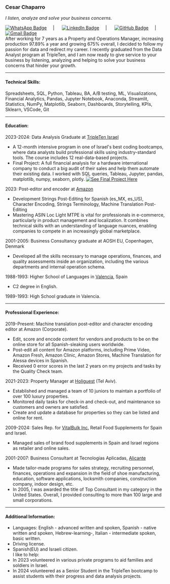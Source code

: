   ### Cesar Chaparro  
  *I listen, analyze and solve your business concerns.*<br>

[![WhatsApp Badge](https://img.shields.io/badge/-WhatsApp%20Number%20+972527520220-brightgreen?style=flat&logo=whatsapp&logoColor=white&link=https://wa.me/+972527520220)](https://wa.me/+972527520220) &nbsp;&nbsp;&nbsp;&nbsp;| &nbsp;&nbsp;&nbsp;&nbsp; [![LinkedIn Badge](https://img.shields.io/badge/-0072b1?style=flat&logo=Linkedin&logoColor=white&link=https://www.linkedin.com/in/cesar-chaparro-841782106/)](https://www.linkedin.com/in/cesar-chaparro-841782106/) &nbsp;&nbsp;&nbsp;&nbsp;| &nbsp;&nbsp;&nbsp;&nbsp; [![GitHub Badge](https://img.shields.io/badge/-Git%20profile-grey?style=flat&logo=github&logoColor=white&link=https://github.com/CesarChaparro1974/)](https://www.github.com/CesarChaparro1974/) &nbsp;&nbsp;&nbsp;&nbsp;| &nbsp;&nbsp;&nbsp;&nbsp; [![Gmail Badge](https://img.shields.io/badge/-email%20me-c14438?style=flat&logo=Gmail&logoColor=white&link=mailto:cesarchaparrobenlloch@gmail.com)](mailto:cesarchaparrobenlloch@gmail.com)<br>
After working for 7 years as a Property and Operations Manager, increasing production 97.89% a year and growing 675% overall, I decided to follow my passion for data and redirect my career. I recently graduated from the Data Analyst program at TripleTen, and I am now ready to give service to your business by listening, analyzing and helping to solve your business concerns that hinder your growth.
***
#### Technical Skills:<br>
Spreadsheets, SQL, Python, Tableau, BA, A/B testing, ML, Visualizations, Financial Analytics, Pandas, Jupyter Notebook, Anaconda, Streamlit, Statistics, NumPy, Matplotlib, Seaborn, Dashboards, Storytelling, KPIs, Sklearn, VSCode, Git
***
#### Education:<br>
2023-2024: Data Analysis Graduate at [TripleTen Israel](https://tripleten.com/)
* A 12-month intensive program in one of Israel's best coding bootcamps, where data analysts build professional skills using industry-standard tools. The course includes 12 real-data-based projects.
* Final Project: A full financial analysis for a hardware international company to conduct a big audit of their sales and help them automate their existing data. I worked with SQL queries, Tableau, Jupyter, pandas, matplotlib, numpy, seaborn, plotly. [![See Final Project Here](https://img.shields.io/badge/-See%20Final%20Project%20Here-blue?style=flat&logo=Git&logoColor=white&link=https://github.com/CesarChaparro1974/Final_project.git)](https://github.com/CesarChaparro1974/Final_project.git)<br>

2023: Post-editor and encoder at [Amazon](https://www.aboutamazon.eu/news/job-creation-and-investment/proud-to-call-luxembourg-our-home-in-europe-amazon-celebrates-20-years-in-luxembourg)
* Development Strings Post-Editing for Spanish (es_MX, es_US), Character Encoding, Strings Terminology, Machine Translation Post-Editing<br>
* Mastering ASIN Loc Light MTPE is vital for professionals in e-commerce, particularly in product management and localization. It combines technical skills with an understanding of language nuances, enabling companies to compete in an increasingly global marketplace.<br>

2001-2005: Business Consultancy graduate at AOSH EU, Copenhagen, Denmark
* Developed all the skills necessary to manage operations, finances, and quality assessments inside an organization, including the various departments and internal operation schema.

1988-1993: Higher School of Languages in [Valencia](https://www.google.com/maps/place/Higher+School+of+Languages,+Valencia/), Spain
* C2 degree in English.<br>

1989-1993: High School graduate in Valencia.
***
#### Professional Experience:<br>
2019-Present: Machine translation post-editor and character encoding editor at Amazon (Corporate).<br>
* Edit, score and encode content for vendors and products to be on the online store for all Spanish-sleaking users worldwide.
* Post-edit all content for Amazon platforms, including Prime Video, Amazon Fresh, Amazon Clinic, Amazon Stores, Machine Translation for Alessa devices in Spanish.
* Received 0 error scores in the last 2 years on my projects and tasks by the Quality Check team.<br>

2021-2023: Property Manager at [Holiguest](https://www.holyguest.com/) (Tel Aviv).<br>
* Established and managed a team of 10 juniors to maintain a portfolio of over 100 luxury properties.
* Monitored daily tasks for check-in and check-out, and maintenance so customers and owners are satisfied.
* Create and update a database for properties so they can be listed and online for rent.<br>

2009-2024: Sales Rep. for [VitalBulk Inc.](https://retail.vitalbulk.com/) Retail Food Supplements for Spain and Israel.<br>
* Managed sales of brand food supplements in Spain and Israel regions as retailer and online sales.<br>

2001-2007: Business Consultant at Tecnologias Aplicadas, [Alicante](https://www.google.com/maps/place/Alicante,+Spain/)
* Made tailor-made programs for sales strategy, recruiting personnel, finances, operations and expansion in the field of shoe manufacturing, education, software applications, locksmith companies, construction company, indoor design, etc.
* In 2005, I was awarded the title of Top Consultant in my category in the United States. Overall, I provided consulting to more than 100 large and small corporations.
***
#### Additional Information:<br>
* Languages: English - advanced written and spoken, Spanish - native written and spoken, Hebrew-learning-, Italian - intermediate spoken, basic written.
* Driving license.
* Spanish(EU) and Israeli citizen.<br>
I like to help:<br>
* In 2023 volunteered in various private programs to aid families and soldiers in Israel.<br>
* In 2024 volunteered as a Senior Student in the TripleTen bootcamp to assist students with their progress and data analysis projects.
